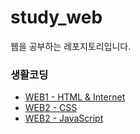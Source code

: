 # study_web

웹을 공부하는 레포지토리입니다.

### 생활코딩

- [WEB1 - HTML & Internet](https://opentutorials.org/course/3084)
- [WEB2 - CSS](https://opentutorials.org/course/3086)
- [WEB2 - JavaScript](https://opentutorials.org/course/3085)
